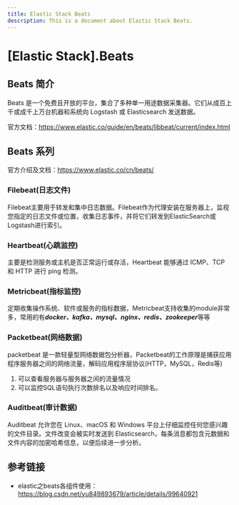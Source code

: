 ```yaml
---
title: Elastic Stack Beats
description: This is a document about Elastic Stack Beats.
---
```


# [Elastic Stack].Beats 

## Beats 简介

Beats 是一个免费且开放的平台，集合了多种单一用途数据采集器。它们从成百上千或成千上万台机器和系统向 Logstash 或 Elasticsearch 发送数据。

官方文档：https://www.elastic.co/guide/en/beats/libbeat/current/index.html

## Beats 系列

官方介绍及文档：https://www.elastic.co/cn/beats/

### Filebeat(日志文件)

Filebeat主要用于转发和集中日志数据。Filebeat作为代理安装在服务器上，监视您指定的日志文件或位置，收集日志事件，并将它们转发到ElasticSearch或Logstash进行索引。

### Heartbeat(心跳监控)

主要是检测服务或主机是否正常运行或存活，Heartbeat 能够通过 ICMP、TCP 和 HTTP 进行 ping 检测。

### Metricbeat(指标监控)

定期收集操作系统、软件或服务的指标数据，Metricbeat支持收集的module非常多，常用的有***docker、kafka、mysql、nginx、redis、zookeeper***等等

### Packetbeat(网络数据)

packetbeat 是一款轻量型网络数据包分析器，Packetbeat的工作原理是捕获应用程序服务器之间的网络流量，解码应用程序层协议(HTTP，MySQL，Redis等)

1. 可以查看服务器与服务器之间的流量情况
2. 可以监控SQL语句执行次数排名以及响应时间排名。

### Auditbeat(审计数据)

Auditbeat 允许您在 Linux、macOS 和 Windows 平台上仔细监控任何您感兴趣的文件目录。文件改变会被实时发送到 Elasticsearch，每条消息都包含元数据和文件内容的加密哈希信息，以便后续进一步分析。

## 参考链接

* elastic之beats各组件使用：https://blog.csdn.net/yu849893679/article/details/99640921